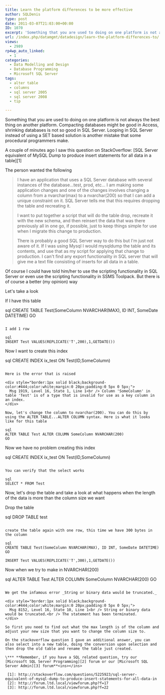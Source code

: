 ```yaml
---
title: Learn the platform differences to be more effective
author: SQLDenis
type: post
date: 2011-03-07T21:03:00+00:00
ID: 1070
excerpt: 'Something that you are used to doing on one platform is not always the best thing on another platform. Compacting databases might be good in Access, shrinking databases is not so good in SQL Server. Looping in SQL Server instead of using a SET based sol&hellip;'
url: /index.php/datamgmt/datadesign/learn-the-platform-differences-to/
views:
  - 2989
rp4wp_auto_linked:
  - 1
categories:
  - Data Modelling and Design
  - Database Programming
  - Microsoft SQL Server
tags:
  - alter table
  - columns
  - sql server 2005
  - sql server 2008
  - tip

---
```

Something that you are used to doing on one platform is not always the best thing on another platform. Compacting databases might be good in Access, shrinking databases is not so good in SQL Server. Looping in SQL Server instead of using a SET based solution is another mistake that some procedural programmers make.

A couple of minutes ago I saw this question on StackOverflow: [SQL Server equivalent of MySQL Dump to produce insert statements for all data in a table][1] 

The person wanted the following

> I have an application that uses a SQL Server database with several instances of the database...test, prod, etc... I am making some application changes and one of the changes involves changing a column from a nvarchar(max) to a nvarchar(200) so that I can add a unique constraint on it. SQL Server tells me that this requires dropping the table and recreating it.
> 
> I want to put together a script that will do the table drop, recreate it with the new schema, and then reinsert the data that was there previously all in one go, if possible, just to keep things simple for use when I migrate this change to production.
> 
> There is probably a good SQL Server way to do this but I'm just not aware of it. If I was using Mysql I would mysqldump the table and its contents, and use that as my script for applying that change to production. I can't find any export functionality in SQL server that will give me a text file consisting of inserts for all data in a table.

Of course I could have told him/her to use the scripting functionality in SQL Server or even use the scripting functionality in SSMS Toolpack. But there is of course a better (my opinion) way

Let's take a look

If I have this table

sql
CREATE TABLE Test(SomeColumn NVARCHAR(MAX), ID INT, SomeDate DATETIME)
GO
```

I add 1 row

sql
INSERT Test VALUES(REPLICATE('T',200),1,GETDATE())
```

Now I want to create this index

sql
CREATE INDEX ix_test ON Test(ID,SomeColumn)
```

Here is the error that is raised

<div style="border:1px solid black;background-color:#444;color:white;margin:0 20px;padding:0 5px 0 5px;">
  Msg 1919, Level 16, State 1, Line 1<br /> Column 'SomeColumn' in table 'Test' is of a type that is invalid for use as a key column in an index.
</div>

Now, let's change the column to nvarchar(200). You can do this by using the ALTER TABLE...ALTER COLUMN syntax. Here is what it looks like for this table

sql
ALTER TABLE Test ALTER COLUMN SomeColumn NVARCHAR(200)
GO
```

Now we have no problem creating this index

sql
CREATE INDEX ix_test ON Test(ID,SomeColumn)
```

You can verify that the select works

sql
SELECT * FROM Test
```

Now, let's drop the table and take a look at what happens when the length of the data is more than the column size we want
  
Drop the table

sql
DROP TABLE test
```

create the table again with one row, this time we have 300 bytes in the column

sql
CREATE TABLE Test(SomeColumn NVARCHAR(MAX), ID INT, SomeDate DATETIME)
GO

INSERT Test VALUES(REPLICATE('T',300),1,GETDATE())
```

Now when we try to make in NVARCHAR(200)

sql
ALTER TABLE Test ALTER COLUMN SomeColumn NVARCHAR(200)
GO
```

We get the infamous error _String or binary data would be truncated._

<div style="border:1px solid black;background-color:#444;color:white;margin:0 20px;padding:0 5px 0 5px;">
  Msg 8152, Level 16, State 10, Line 1<br /> String or binary data would be truncated.<br /> The statement has been terminated.
</div>

So first you need to find out what the max length is of the column and adjust your new size that you want to change the column size to.

On the stackoverflow question I gave an additional answer, you can also select into a new table, doing the conversion upon selection and then drop the old table and rename the table just created.

\*** **Remember, if you have a SQL related question, try our [Microsoft SQL Server Programming][2] forum or our [Microsoft SQL Server Admin][3] forum**<ins></ins>

 [1]: http://stackoverflow.com/questions/5225923/sql-server-equivalent-of-mysql-dump-to-produce-insert-statements-for-all-data-in
 [2]: http://forum.ltd.local/viewforum.php?f=17
 [3]: http://forum.ltd.local/viewforum.php?f=22
